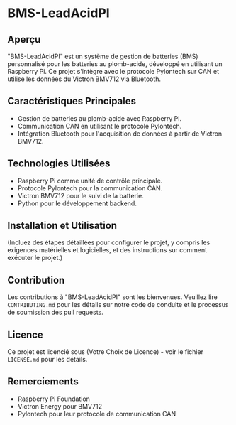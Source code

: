 # BMS-LeadAcidPI

## Aperçu
"BMS-LeadAcidPI" est un système de gestion de batteries (BMS) personnalisé pour les batteries au plomb-acide, développé en utilisant un Raspberry Pi. Ce projet s'intègre avec le protocole Pylontech sur CAN et utilise les données du Victron BMV712 via Bluetooth.

## Caractéristiques Principales
- Gestion de batteries au plomb-acide avec Raspberry Pi.
- Communication CAN en utilisant le protocole Pylontech.
- Intégration Bluetooth pour l'acquisition de données à partir de Victron BMV712.

## Technologies Utilisées
- Raspberry Pi comme unité de contrôle principale.
- Protocole Pylontech pour la communication CAN.
- Victron BMV712 pour le suivi de la batterie.
- Python pour le développement backend.

## Installation et Utilisation
(Incluez des étapes détaillées pour configurer le projet, y compris les exigences matérielles et logicielles, et des instructions sur comment exécuter le projet.)

## Contribution
Les contributions à "BMS-LeadAcidPI" sont les bienvenues. Veuillez lire `CONTRIBUTING.md` pour les détails sur notre code de conduite et le processus de soumission des pull requests.

## Licence
Ce projet est licencié sous (Votre Choix de Licence) - voir le fichier `LICENSE.md` pour les détails.

## Remerciements
- Raspberry Pi Foundation
- Victron Energy pour BMV712
- Pylontech pour leur protocole de communication CAN
